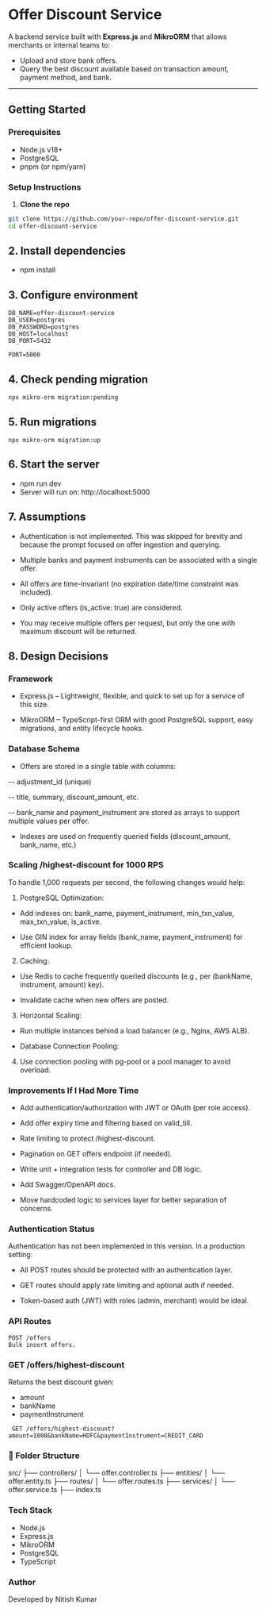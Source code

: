 # Offer Discount Service

A backend service built with **Express.js** and **MikroORM** that allows merchants or internal teams to:

- Upload and store bank offers.
- Query the best discount available based on transaction amount, payment method, and bank.

---

## Getting Started

### Prerequisites

- Node.js v18+
- PostgreSQL
- pnpm (or npm/yarn)

### Setup Instructions

1. **Clone the repo**

```bash
git clone https://github.com/your-repo/offer-discount-service.git
cd offer-discount-service
```

## 2. Install dependencies

- npm install

## 3. Configure environment

```
DB_NAME=offer-discount-service
DB_USER=postgres
DB_PASSWORD=postgres
DB_HOST=localhost
DB_PORT=5432

PORT=5000

```
## 4. Check pending migration 
```
npx mikro-orm migration:pending
```

## 5. Run migrations
```
npx mikro-orm migration:up
```

## 6. Start the server
- npm run dev
- Server will run on: http://localhost:5000

## 7. Assumptions
- Authentication is not implemented. This was skipped for brevity and because the prompt focused on offer ingestion and querying.

- Multiple banks and payment instruments can be associated with a single offer.

- All offers are time-invariant (no expiration date/time constraint was included).

- Only active offers (is_active: true) are considered.

- You may receive multiple offers per request, but only the one with maximum discount will be returned.

## 8. Design Decisions
### Framework
- Express.js – Lightweight, flexible, and quick to set up for a service of this size.

- MikroORM – TypeScript-first ORM with good PostgreSQL support, easy migrations, and entity lifecycle hooks.

### Database Schema
- Offers are stored in a single table with columns:

-- adjustment_id (unique)

-- title, summary, discount_amount, etc.

-- bank_name and payment_instrument are stored as arrays to support multiple values per offer.

- Indexes are used on frequently queried fields (discount_amount, bank_name, etc.)


### Scaling /highest-discount for 1000 RPS

To handle 1,000 requests per second, the following changes would help:

1. PostgreSQL Optimization:

- Add indexes on: bank_name, payment_instrument, min_txn_value, max_txn_value, is_active.

- Use GIN index for array fields (bank_name, payment_instrument) for efficient lookup.

2. Caching:

- Use Redis to cache frequently queried discounts (e.g., per (bankName, instrument, amount) key).

- Invalidate cache when new offers are posted.

3. Horizontal Scaling:

- Run multiple instances behind a load balancer (e.g., Nginx, AWS ALB).

- Database Connection Pooling:

4. Use connection pooling with pg-pool or a pool manager to avoid overload.


### Improvements If I Had More Time
- Add authentication/authorization with JWT or OAuth (per role access).

- Add offer expiry time and filtering based on valid_till.

- Rate limiting to protect /highest-discount.

- Pagination on GET offers endpoint (if needed).

- Write unit + integration tests for controller and DB logic.

- Add Swagger/OpenAPI docs.

- Move hardcoded logic to services layer for better separation of concerns.


### Authentication Status
Authentication has not been implemented in this version. In a production setting:

- All POST routes should be protected with an authentication layer.

- GET routes should apply rate limiting and optional auth if needed.

- Token-based auth (JWT) with roles (admin, merchant) would be ideal.


### API Routes
```
POST /offers
Bulk insert offers.
```

###  GET /offers/highest-discount
Returns the best discount given:
- amount
- bankName
- paymentInstrument

```
 GET /offers/highest-discount?amount=1000&bankName=HDFC&paymentInstrument=CREDIT_CARD
```

### 📂 Folder Structure
src/
├── controllers/
│   └── offer.controller.ts
├── entities/
│   └── offer.entity.ts
├── routes/
│   └── offer.routes.ts
├── services/
│   └── offer.service.ts
├── index.ts


### Tech Stack
- Node.js
- Express.js
- MikroORM
- PostgreSQL
- TypeScript

### Author
Developed by Nitish Kumar